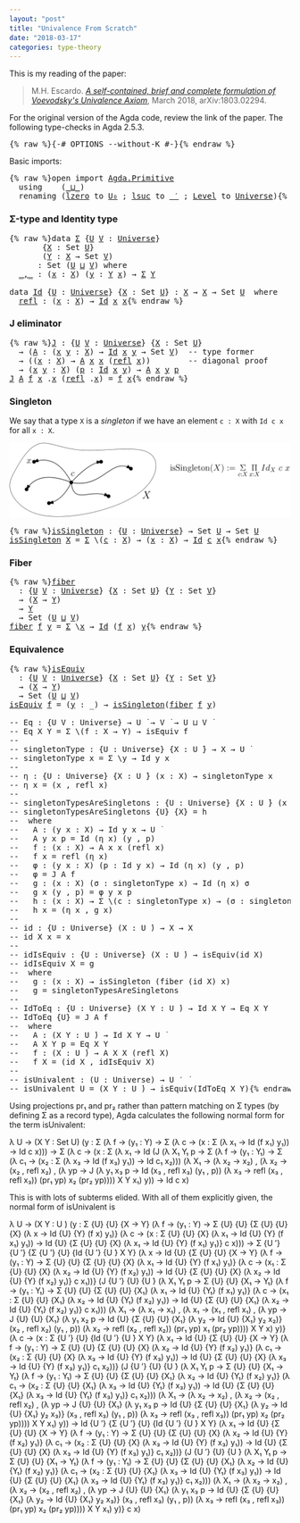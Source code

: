 ```yaml
---
layout: "post"
title: "Univalence From Scratch"
date: "2018-03-17"
categories: type-theory
---
```


This is my reading of the paper:

> M.H. Escardo. [*A self-contained, brief and complete formulation of Voevodsky's
Univalence Axiom*](https://arxiv.org/abs/1803.02294), March 2018, arXiv:1803.02294.

For the original version of the Agda code, review the link of the paper.
The following type-checks in Agda 2.5.3.

<pre class="Agda">{% raw %}<a id="430" class="Symbol">{-#</a> <a id="434" class="Keyword">OPTIONS</a> <a id="442" class="Option">--without-K</a> <a id="454" class="Symbol">#-}</a>{% endraw %}</pre>

Basic imports:

<pre class="Agda">{% raw %}<a id="499" class="Keyword">open</a> <a id="504" class="Keyword">import</a> <a id="511" href="Agda.Primitive.html" class="Module">Agda.Primitive</a>
  <a id="528" class="Keyword">using</a>    <a id="537" class="Symbol">(</a><a id="538" href="Agda.Primitive.html#_%E2%8A%94_" class="Primitive Operator">_⊔_</a><a id="541" class="Symbol">)</a>
  <a id="545" class="Keyword">renaming</a> <a id="554" class="Symbol">(</a><a id="555" href="Agda.Primitive.html#lzero" class="Primitive">lzero</a> <a id="561" class="Symbol">to</a> <a id="564" href="Agda.Primitive.html#lzero" class="Primitive">U₀</a> <a id="567" class="Symbol">;</a> <a id="569" href="Agda.Primitive.html#lsuc" class="Primitive">lsuc</a> <a id="574" class="Symbol">to</a> <a id="577" href="Agda.Primitive.html#lsuc" class="Primitive">_′</a> <a id="580" class="Symbol">;</a> <a id="582" href="Agda.Primitive.html#Level" class="Postulate">Level</a> <a id="588" class="Symbol">to</a> <a id="591" href="Agda.Primitive.html#Level" class="Postulate">Universe</a><a id="599" class="Symbol">)</a>{% endraw %}</pre>

### Σ-type and Identity type

<pre class="Agda">{% raw %}<a id="656" class="Keyword">data</a> <a id="Σ" href="{% endraw %}{% link _posts/2018-03-17-univalence-from-scratch.md %}{% raw %}#%CE%A3" class="Datatype">Σ</a> <a id="663" class="Symbol">{</a><a id="664" href="{% endraw %}{% link _posts/2018-03-17-univalence-from-scratch.md %}{% raw %}#664" class="Bound">U</a> <a id="666" href="{% endraw %}{% link _posts/2018-03-17-univalence-from-scratch.md %}{% raw %}#666" class="Bound">V</a> <a id="668" class="Symbol">:</a> <a id="670" href="Agda.Primitive.html#Universe" class="Postulate">Universe</a><a id="678" class="Symbol">}</a>
       <a id="687" class="Symbol">{</a><a id="688" href="{% endraw %}{% link _posts/2018-03-17-univalence-from-scratch.md %}{% raw %}#688" class="Bound">X</a> <a id="690" class="Symbol">:</a> <a id="692" class="PrimitiveType">Set</a> <a id="696" href="{% endraw %}{% link _posts/2018-03-17-univalence-from-scratch.md %}{% raw %}#664" class="Bound">U</a><a id="697" class="Symbol">}</a>
       <a id="706" class="Symbol">(</a><a id="707" href="{% endraw %}{% link _posts/2018-03-17-univalence-from-scratch.md %}{% raw %}#707" class="Bound">Y</a> <a id="709" class="Symbol">:</a> <a id="711" href="{% endraw %}{% link _posts/2018-03-17-univalence-from-scratch.md %}{% raw %}#688" class="Bound">X</a> <a id="713" class="Symbol">→</a> <a id="715" class="PrimitiveType">Set</a> <a id="719" href="{% endraw %}{% link _posts/2018-03-17-univalence-from-scratch.md %}{% raw %}#666" class="Bound">V</a><a id="720" class="Symbol">)</a>
      <a id="728" class="Symbol">:</a> <a id="730" class="PrimitiveType">Set</a> <a id="734" class="Symbol">(</a><a id="735" href="{% endraw %}{% link _posts/2018-03-17-univalence-from-scratch.md %}{% raw %}#664" class="Bound">U</a> <a id="737" href="Agda.Primitive.html#_%E2%8A%94_" class="Primitive Operator">⊔</a> <a id="739" href="{% endraw %}{% link _posts/2018-03-17-univalence-from-scratch.md %}{% raw %}#666" class="Bound">V</a><a id="740" class="Symbol">)</a> <a id="742" class="Keyword">where</a>
  <a id="Σ._,_" href="{% endraw %}{% link _posts/2018-03-17-univalence-from-scratch.md %}{% raw %}#%CE%A3._%2C_" class="InductiveConstructor Operator">_,_</a> <a id="754" class="Symbol">:</a> <a id="756" class="Symbol">(</a><a id="757" href="{% endraw %}{% link _posts/2018-03-17-univalence-from-scratch.md %}{% raw %}#757" class="Bound">x</a> <a id="759" class="Symbol">:</a> <a id="761" href="{% endraw %}{% link _posts/2018-03-17-univalence-from-scratch.md %}{% raw %}#688" class="Bound">X</a><a id="762" class="Symbol">)</a> <a id="764" class="Symbol">(</a><a id="765" href="{% endraw %}{% link _posts/2018-03-17-univalence-from-scratch.md %}{% raw %}#765" class="Bound">y</a> <a id="767" class="Symbol">:</a> <a id="769" href="{% endraw %}{% link _posts/2018-03-17-univalence-from-scratch.md %}{% raw %}#707" class="Bound">Y</a> <a id="771" href="{% endraw %}{% link _posts/2018-03-17-univalence-from-scratch.md %}{% raw %}#757" class="Bound">x</a><a id="772" class="Symbol">)</a> <a id="774" class="Symbol">→</a> <a id="776" href="{% endraw %}{% link _posts/2018-03-17-univalence-from-scratch.md %}{% raw %}#%CE%A3" class="Datatype">Σ</a> <a id="778" href="{% endraw %}{% link _posts/2018-03-17-univalence-from-scratch.md %}{% raw %}#707" class="Bound">Y</a>

<a id="781" class="Keyword">data</a> <a id="Id" href="{% endraw %}{% link _posts/2018-03-17-univalence-from-scratch.md %}{% raw %}#Id" class="Datatype">Id</a> <a id="789" class="Symbol">{</a><a id="790" href="{% endraw %}{% link _posts/2018-03-17-univalence-from-scratch.md %}{% raw %}#790" class="Bound">U</a> <a id="792" class="Symbol">:</a> <a id="794" href="Agda.Primitive.html#Universe" class="Postulate">Universe</a><a id="802" class="Symbol">}</a> <a id="804" class="Symbol">{</a><a id="805" href="{% endraw %}{% link _posts/2018-03-17-univalence-from-scratch.md %}{% raw %}#805" class="Bound">X</a> <a id="807" class="Symbol">:</a> <a id="809" class="PrimitiveType">Set</a> <a id="813" href="{% endraw %}{% link _posts/2018-03-17-univalence-from-scratch.md %}{% raw %}#790" class="Bound">U</a><a id="814" class="Symbol">}</a> <a id="816" class="Symbol">:</a> <a id="818" href="{% endraw %}{% link _posts/2018-03-17-univalence-from-scratch.md %}{% raw %}#805" class="Bound">X</a> <a id="820" class="Symbol">→</a> <a id="822" href="{% endraw %}{% link _posts/2018-03-17-univalence-from-scratch.md %}{% raw %}#805" class="Bound">X</a> <a id="824" class="Symbol">→</a> <a id="826" class="PrimitiveType">Set</a> <a id="830" href="{% endraw %}{% link _posts/2018-03-17-univalence-from-scratch.md %}{% raw %}#790" class="Bound">U</a>  <a id="833" class="Keyword">where</a>
  <a id="Id.refl" href="{% endraw %}{% link _posts/2018-03-17-univalence-from-scratch.md %}{% raw %}#Id.refl" class="InductiveConstructor">refl</a> <a id="846" class="Symbol">:</a> <a id="848" class="Symbol">(</a><a id="849" href="{% endraw %}{% link _posts/2018-03-17-univalence-from-scratch.md %}{% raw %}#849" class="Bound">x</a> <a id="851" class="Symbol">:</a> <a id="853" href="{% endraw %}{% link _posts/2018-03-17-univalence-from-scratch.md %}{% raw %}#805" class="Bound">X</a><a id="854" class="Symbol">)</a> <a id="856" class="Symbol">→</a> <a id="858" href="{% endraw %}{% link _posts/2018-03-17-univalence-from-scratch.md %}{% raw %}#Id" class="Datatype">Id</a> <a id="861" href="{% endraw %}{% link _posts/2018-03-17-univalence-from-scratch.md %}{% raw %}#849" class="Bound">x</a> <a id="863" href="{% endraw %}{% link _posts/2018-03-17-univalence-from-scratch.md %}{% raw %}#849" class="Bound">x</a>{% endraw %}</pre>

### J eliminator

<pre class="Agda">{% raw %}<a id="J" href="{% endraw %}{% link _posts/2018-03-17-univalence-from-scratch.md %}{% raw %}#J" class="Function">J</a> <a id="910" class="Symbol">:</a> <a id="912" class="Symbol">{</a><a id="913" href="{% endraw %}{% link _posts/2018-03-17-univalence-from-scratch.md %}{% raw %}#913" class="Bound">U</a> <a id="915" href="{% endraw %}{% link _posts/2018-03-17-univalence-from-scratch.md %}{% raw %}#915" class="Bound">V</a> <a id="917" class="Symbol">:</a> <a id="919" href="Agda.Primitive.html#Universe" class="Postulate">Universe</a><a id="927" class="Symbol">}</a> <a id="929" class="Symbol">{</a><a id="930" href="{% endraw %}{% link _posts/2018-03-17-univalence-from-scratch.md %}{% raw %}#930" class="Bound">X</a> <a id="932" class="Symbol">:</a> <a id="934" class="PrimitiveType">Set</a> <a id="938" href="{% endraw %}{% link _posts/2018-03-17-univalence-from-scratch.md %}{% raw %}#913" class="Bound">U</a><a id="939" class="Symbol">}</a>
  <a id="943" class="Symbol">→</a> <a id="945" class="Symbol">(</a><a id="946" href="{% endraw %}{% link _posts/2018-03-17-univalence-from-scratch.md %}{% raw %}#946" class="Bound">A</a> <a id="948" class="Symbol">:</a> <a id="950" class="Symbol">(</a><a id="951" href="{% endraw %}{% link _posts/2018-03-17-univalence-from-scratch.md %}{% raw %}#951" class="Bound">x</a> <a id="953" href="{% endraw %}{% link _posts/2018-03-17-univalence-from-scratch.md %}{% raw %}#953" class="Bound">y</a> <a id="955" class="Symbol">:</a> <a id="957" href="{% endraw %}{% link _posts/2018-03-17-univalence-from-scratch.md %}{% raw %}#930" class="Bound">X</a><a id="958" class="Symbol">)</a> <a id="960" class="Symbol">→</a> <a id="962" href="{% endraw %}{% link _posts/2018-03-17-univalence-from-scratch.md %}{% raw %}#Id" class="Datatype">Id</a> <a id="965" href="{% endraw %}{% link _posts/2018-03-17-univalence-from-scratch.md %}{% raw %}#951" class="Bound">x</a> <a id="967" href="{% endraw %}{% link _posts/2018-03-17-univalence-from-scratch.md %}{% raw %}#953" class="Bound">y</a> <a id="969" class="Symbol">→</a> <a id="971" class="PrimitiveType">Set</a> <a id="975" href="{% endraw %}{% link _posts/2018-03-17-univalence-from-scratch.md %}{% raw %}#915" class="Bound">V</a><a id="976" class="Symbol">)</a>  <a id="979" class="Comment">-- type former</a>
  <a id="996" class="Symbol">→</a> <a id="998" class="Symbol">((</a><a id="1000" href="{% endraw %}{% link _posts/2018-03-17-univalence-from-scratch.md %}{% raw %}#1000" class="Bound">x</a> <a id="1002" class="Symbol">:</a> <a id="1004" href="{% endraw %}{% link _posts/2018-03-17-univalence-from-scratch.md %}{% raw %}#930" class="Bound">X</a><a id="1005" class="Symbol">)</a> <a id="1007" class="Symbol">→</a> <a id="1009" href="{% endraw %}{% link _posts/2018-03-17-univalence-from-scratch.md %}{% raw %}#946" class="Bound">A</a> <a id="1011" href="{% endraw %}{% link _posts/2018-03-17-univalence-from-scratch.md %}{% raw %}#1000" class="Bound">x</a> <a id="1013" href="{% endraw %}{% link _posts/2018-03-17-univalence-from-scratch.md %}{% raw %}#1000" class="Bound">x</a> <a id="1015" class="Symbol">(</a><a id="1016" href="{% endraw %}{% link _posts/2018-03-17-univalence-from-scratch.md %}{% raw %}#Id.refl" class="InductiveConstructor">refl</a> <a id="1021" href="{% endraw %}{% link _posts/2018-03-17-univalence-from-scratch.md %}{% raw %}#1000" class="Bound">x</a><a id="1022" class="Symbol">))</a>        <a id="1032" class="Comment">-- diagonal proof</a>
  <a id="1052" class="Symbol">→</a> <a id="1054" class="Symbol">(</a><a id="1055" href="{% endraw %}{% link _posts/2018-03-17-univalence-from-scratch.md %}{% raw %}#1055" class="Bound">x</a> <a id="1057" href="{% endraw %}{% link _posts/2018-03-17-univalence-from-scratch.md %}{% raw %}#1057" class="Bound">y</a> <a id="1059" class="Symbol">:</a> <a id="1061" href="{% endraw %}{% link _posts/2018-03-17-univalence-from-scratch.md %}{% raw %}#930" class="Bound">X</a><a id="1062" class="Symbol">)</a> <a id="1064" class="Symbol">(</a><a id="1065" href="{% endraw %}{% link _posts/2018-03-17-univalence-from-scratch.md %}{% raw %}#1065" class="Bound">p</a> <a id="1067" class="Symbol">:</a> <a id="1069" href="{% endraw %}{% link _posts/2018-03-17-univalence-from-scratch.md %}{% raw %}#Id" class="Datatype">Id</a> <a id="1072" href="{% endraw %}{% link _posts/2018-03-17-univalence-from-scratch.md %}{% raw %}#1055" class="Bound">x</a> <a id="1074" href="{% endraw %}{% link _posts/2018-03-17-univalence-from-scratch.md %}{% raw %}#1057" class="Bound">y</a><a id="1075" class="Symbol">)</a> <a id="1077" class="Symbol">→</a> <a id="1079" href="{% endraw %}{% link _posts/2018-03-17-univalence-from-scratch.md %}{% raw %}#946" class="Bound">A</a> <a id="1081" href="{% endraw %}{% link _posts/2018-03-17-univalence-from-scratch.md %}{% raw %}#1055" class="Bound">x</a> <a id="1083" href="{% endraw %}{% link _posts/2018-03-17-univalence-from-scratch.md %}{% raw %}#1057" class="Bound">y</a> <a id="1085" href="{% endraw %}{% link _posts/2018-03-17-univalence-from-scratch.md %}{% raw %}#1065" class="Bound">p</a>
<a id="1087" href="{% endraw %}{% link _posts/2018-03-17-univalence-from-scratch.md %}{% raw %}#J" class="Function">J</a> <a id="1089" href="{% endraw %}{% link _posts/2018-03-17-univalence-from-scratch.md %}{% raw %}#1089" class="Bound">A</a> <a id="1091" href="{% endraw %}{% link _posts/2018-03-17-univalence-from-scratch.md %}{% raw %}#1091" class="Bound">f</a> <a id="1093" href="{% endraw %}{% link _posts/2018-03-17-univalence-from-scratch.md %}{% raw %}#1093" class="Bound">x</a> <a id="1095" class="DottedPattern Symbol">.</a><a id="1096" href="{% endraw %}{% link _posts/2018-03-17-univalence-from-scratch.md %}{% raw %}#1093" class="DottedPattern Bound">x</a> <a id="1098" class="Symbol">(</a><a id="1099" href="{% endraw %}{% link _posts/2018-03-17-univalence-from-scratch.md %}{% raw %}#Id.refl" class="InductiveConstructor">refl</a> <a id="1104" class="DottedPattern Symbol">.</a><a id="1105" href="{% endraw %}{% link _posts/2018-03-17-univalence-from-scratch.md %}{% raw %}#1093" class="DottedPattern Bound">x</a><a id="1106" class="Symbol">)</a> <a id="1108" class="Symbol">=</a> <a id="1110" href="{% endraw %}{% link _posts/2018-03-17-univalence-from-scratch.md %}{% raw %}#1091" class="Bound">f</a> <a id="1112" href="{% endraw %}{% link _posts/2018-03-17-univalence-from-scratch.md %}{% raw %}#1093" class="Bound">x</a>{% endraw %}</pre>

### Singleton

We say that a type `X` is a *singleton* if we have
an element `c : X` with `Id c x` for all `x : X`.

![path](/assets/images/issinglenton.png)

<pre class="Agda">{% raw %}<a id="isSingleton" href="{% endraw %}{% link _posts/2018-03-17-univalence-from-scratch.md %}{% raw %}#isSingleton" class="Function">isSingleton</a> <a id="1310" class="Symbol">:</a> <a id="1312" class="Symbol">{</a><a id="1313" href="{% endraw %}{% link _posts/2018-03-17-univalence-from-scratch.md %}{% raw %}#1313" class="Bound">U</a> <a id="1315" class="Symbol">:</a> <a id="1317" href="Agda.Primitive.html#Universe" class="Postulate">Universe</a><a id="1325" class="Symbol">}</a> <a id="1327" class="Symbol">→</a> <a id="1329" class="PrimitiveType">Set</a> <a id="1333" href="{% endraw %}{% link _posts/2018-03-17-univalence-from-scratch.md %}{% raw %}#1313" class="Bound">U</a> <a id="1335" class="Symbol">→</a> <a id="1337" class="PrimitiveType">Set</a> <a id="1341" href="{% endraw %}{% link _posts/2018-03-17-univalence-from-scratch.md %}{% raw %}#1313" class="Bound">U</a>
<a id="1343" href="{% endraw %}{% link _posts/2018-03-17-univalence-from-scratch.md %}{% raw %}#isSingleton" class="Function">isSingleton</a> <a id="1355" href="{% endraw %}{% link _posts/2018-03-17-univalence-from-scratch.md %}{% raw %}#1355" class="Bound">X</a> <a id="1357" class="Symbol">=</a> <a id="1359" href="{% endraw %}{% link _posts/2018-03-17-univalence-from-scratch.md %}{% raw %}#%CE%A3" class="Datatype">Σ</a> <a id="1361" class="Symbol">\(</a><a id="1363" href="{% endraw %}{% link _posts/2018-03-17-univalence-from-scratch.md %}{% raw %}#1363" class="Bound">c</a> <a id="1365" class="Symbol">:</a> <a id="1367" href="{% endraw %}{% link _posts/2018-03-17-univalence-from-scratch.md %}{% raw %}#1355" class="Bound">X</a><a id="1368" class="Symbol">)</a> <a id="1370" class="Symbol">→</a> <a id="1372" class="Symbol">(</a><a id="1373" href="{% endraw %}{% link _posts/2018-03-17-univalence-from-scratch.md %}{% raw %}#1373" class="Bound">x</a> <a id="1375" class="Symbol">:</a> <a id="1377" href="{% endraw %}{% link _posts/2018-03-17-univalence-from-scratch.md %}{% raw %}#1355" class="Bound">X</a><a id="1378" class="Symbol">)</a> <a id="1380" class="Symbol">→</a> <a id="1382" href="{% endraw %}{% link _posts/2018-03-17-univalence-from-scratch.md %}{% raw %}#Id" class="Datatype">Id</a> <a id="1385" href="{% endraw %}{% link _posts/2018-03-17-univalence-from-scratch.md %}{% raw %}#1363" class="Bound">c</a> <a id="1387" href="{% endraw %}{% link _posts/2018-03-17-univalence-from-scratch.md %}{% raw %}#1373" class="Bound">x</a>{% endraw %}</pre>

### Fiber

<pre class="Agda">{% raw %}<a id="fiber" href="{% endraw %}{% link _posts/2018-03-17-univalence-from-scratch.md %}{% raw %}#fiber" class="Function">fiber</a>
  <a id="1433" class="Symbol">:</a> <a id="1435" class="Symbol">{</a><a id="1436" href="{% endraw %}{% link _posts/2018-03-17-univalence-from-scratch.md %}{% raw %}#1436" class="Bound">U</a> <a id="1438" href="{% endraw %}{% link _posts/2018-03-17-univalence-from-scratch.md %}{% raw %}#1438" class="Bound">V</a> <a id="1440" class="Symbol">:</a> <a id="1442" href="Agda.Primitive.html#Universe" class="Postulate">Universe</a><a id="1450" class="Symbol">}</a> <a id="1452" class="Symbol">{</a><a id="1453" href="{% endraw %}{% link _posts/2018-03-17-univalence-from-scratch.md %}{% raw %}#1453" class="Bound">X</a> <a id="1455" class="Symbol">:</a> <a id="1457" class="PrimitiveType">Set</a> <a id="1461" href="{% endraw %}{% link _posts/2018-03-17-univalence-from-scratch.md %}{% raw %}#1436" class="Bound">U</a><a id="1462" class="Symbol">}</a> <a id="1464" class="Symbol">{</a><a id="1465" href="{% endraw %}{% link _posts/2018-03-17-univalence-from-scratch.md %}{% raw %}#1465" class="Bound">Y</a> <a id="1467" class="Symbol">:</a> <a id="1469" class="PrimitiveType">Set</a> <a id="1473" href="{% endraw %}{% link _posts/2018-03-17-univalence-from-scratch.md %}{% raw %}#1438" class="Bound">V</a><a id="1474" class="Symbol">}</a>
  <a id="1478" class="Symbol">→</a> <a id="1480" class="Symbol">(</a><a id="1481" href="{% endraw %}{% link _posts/2018-03-17-univalence-from-scratch.md %}{% raw %}#1453" class="Bound">X</a> <a id="1483" class="Symbol">→</a> <a id="1485" href="{% endraw %}{% link _posts/2018-03-17-univalence-from-scratch.md %}{% raw %}#1465" class="Bound">Y</a><a id="1486" class="Symbol">)</a>
  <a id="1490" class="Symbol">→</a> <a id="1492" href="{% endraw %}{% link _posts/2018-03-17-univalence-from-scratch.md %}{% raw %}#1465" class="Bound">Y</a>
  <a id="1496" class="Symbol">→</a> <a id="1498" class="PrimitiveType">Set</a> <a id="1502" class="Symbol">(</a><a id="1503" href="{% endraw %}{% link _posts/2018-03-17-univalence-from-scratch.md %}{% raw %}#1436" class="Bound">U</a> <a id="1505" href="Agda.Primitive.html#_%E2%8A%94_" class="Primitive Operator">⊔</a> <a id="1507" href="{% endraw %}{% link _posts/2018-03-17-univalence-from-scratch.md %}{% raw %}#1438" class="Bound">V</a><a id="1508" class="Symbol">)</a>
<a id="1510" href="{% endraw %}{% link _posts/2018-03-17-univalence-from-scratch.md %}{% raw %}#fiber" class="Function">fiber</a> <a id="1516" href="{% endraw %}{% link _posts/2018-03-17-univalence-from-scratch.md %}{% raw %}#1516" class="Bound">f</a> <a id="1518" href="{% endraw %}{% link _posts/2018-03-17-univalence-from-scratch.md %}{% raw %}#1518" class="Bound">y</a> <a id="1520" class="Symbol">=</a> <a id="1522" href="{% endraw %}{% link _posts/2018-03-17-univalence-from-scratch.md %}{% raw %}#%CE%A3" class="Datatype">Σ</a> <a id="1524" class="Symbol">\</a><a id="1525" href="{% endraw %}{% link _posts/2018-03-17-univalence-from-scratch.md %}{% raw %}#1525" class="Bound">x</a> <a id="1527" class="Symbol">→</a> <a id="1529" href="{% endraw %}{% link _posts/2018-03-17-univalence-from-scratch.md %}{% raw %}#Id" class="Datatype">Id</a> <a id="1532" class="Symbol">(</a><a id="1533" href="{% endraw %}{% link _posts/2018-03-17-univalence-from-scratch.md %}{% raw %}#1516" class="Bound">f</a> <a id="1535" href="{% endraw %}{% link _posts/2018-03-17-univalence-from-scratch.md %}{% raw %}#1525" class="Bound">x</a><a id="1536" class="Symbol">)</a> <a id="1538" href="{% endraw %}{% link _posts/2018-03-17-univalence-from-scratch.md %}{% raw %}#1518" class="Bound">y</a>{% endraw %}</pre>

### Equivalence

<pre class="Agda">{% raw %}<a id="isEquiv" href="{% endraw %}{% link _posts/2018-03-17-univalence-from-scratch.md %}{% raw %}#isEquiv" class="Function">isEquiv</a>
  <a id="1592" class="Symbol">:</a> <a id="1594" class="Symbol">{</a><a id="1595" href="{% endraw %}{% link _posts/2018-03-17-univalence-from-scratch.md %}{% raw %}#1595" class="Bound">U</a> <a id="1597" href="{% endraw %}{% link _posts/2018-03-17-univalence-from-scratch.md %}{% raw %}#1597" class="Bound">V</a> <a id="1599" class="Symbol">:</a> <a id="1601" href="Agda.Primitive.html#Universe" class="Postulate">Universe</a><a id="1609" class="Symbol">}</a> <a id="1611" class="Symbol">{</a><a id="1612" href="{% endraw %}{% link _posts/2018-03-17-univalence-from-scratch.md %}{% raw %}#1612" class="Bound">X</a> <a id="1614" class="Symbol">:</a> <a id="1616" class="PrimitiveType">Set</a> <a id="1620" href="{% endraw %}{% link _posts/2018-03-17-univalence-from-scratch.md %}{% raw %}#1595" class="Bound">U</a><a id="1621" class="Symbol">}</a> <a id="1623" class="Symbol">{</a><a id="1624" href="{% endraw %}{% link _posts/2018-03-17-univalence-from-scratch.md %}{% raw %}#1624" class="Bound">Y</a> <a id="1626" class="Symbol">:</a> <a id="1628" class="PrimitiveType">Set</a> <a id="1632" href="{% endraw %}{% link _posts/2018-03-17-univalence-from-scratch.md %}{% raw %}#1597" class="Bound">V</a><a id="1633" class="Symbol">}</a>
  <a id="1637" class="Symbol">→</a> <a id="1639" class="Symbol">(</a><a id="1640" href="{% endraw %}{% link _posts/2018-03-17-univalence-from-scratch.md %}{% raw %}#1612" class="Bound">X</a> <a id="1642" class="Symbol">→</a> <a id="1644" href="{% endraw %}{% link _posts/2018-03-17-univalence-from-scratch.md %}{% raw %}#1624" class="Bound">Y</a><a id="1645" class="Symbol">)</a>
  <a id="1649" class="Symbol">→</a> <a id="1651" class="PrimitiveType">Set</a> <a id="1655" class="Symbol">(</a><a id="1656" href="{% endraw %}{% link _posts/2018-03-17-univalence-from-scratch.md %}{% raw %}#1595" class="Bound">U</a> <a id="1658" href="Agda.Primitive.html#_%E2%8A%94_" class="Primitive Operator">⊔</a> <a id="1660" href="{% endraw %}{% link _posts/2018-03-17-univalence-from-scratch.md %}{% raw %}#1597" class="Bound">V</a><a id="1661" class="Symbol">)</a>
<a id="1663" href="{% endraw %}{% link _posts/2018-03-17-univalence-from-scratch.md %}{% raw %}#isEquiv" class="Function">isEquiv</a> <a id="1671" href="{% endraw %}{% link _posts/2018-03-17-univalence-from-scratch.md %}{% raw %}#1671" class="Bound">f</a> <a id="1673" class="Symbol">=</a> <a id="1675" class="Symbol">(</a><a id="1676" href="{% endraw %}{% link _posts/2018-03-17-univalence-from-scratch.md %}{% raw %}#1676" class="Bound">y</a> <a id="1678" class="Symbol">:</a> <a id="1680" class="Symbol">_)</a> <a id="1683" class="Symbol">→</a> <a id="1685" href="{% endraw %}{% link _posts/2018-03-17-univalence-from-scratch.md %}{% raw %}#isSingleton" class="Function">isSingleton</a><a id="1696" class="Symbol">(</a><a id="1697" href="{% endraw %}{% link _posts/2018-03-17-univalence-from-scratch.md %}{% raw %}#fiber" class="Function">fiber</a> <a id="1703" href="{% endraw %}{% link _posts/2018-03-17-univalence-from-scratch.md %}{% raw %}#1671" class="Bound">f</a> <a id="1705" href="{% endraw %}{% link _posts/2018-03-17-univalence-from-scratch.md %}{% raw %}#1676" class="Bound">y</a><a id="1706" class="Symbol">)</a>

<a id="1709" class="Comment">-- Eq : {U V : Universe} → U ̇ → V ̇ → U ⊔ V ̇</a>
<a id="1756" class="Comment">-- Eq X Y = Σ \(f : X → Y) → isEquiv f</a>
<a id="1795" class="Comment">--</a>
<a id="1798" class="Comment">-- singletonType : {U : Universe} {X : U ̇} → X → U ̇</a>
<a id="1852" class="Comment">-- singletonType x = Σ \y → Id y x</a>
<a id="1887" class="Comment">--</a>
<a id="1890" class="Comment">-- η : {U : Universe} {X : U ̇} (x : X) → singletonType x</a>
<a id="1948" class="Comment">-- η x = (x , refl x)</a>
<a id="1970" class="Comment">--</a>
<a id="1973" class="Comment">-- singletonTypesAreSingletons : {U : Universe} {X : U ̇} (x : X) → isSingleton(singletonType x)</a>
<a id="2070" class="Comment">-- singletonTypesAreSingletons {U} {X} = h</a>
<a id="2113" class="Comment">--  where</a>
<a id="2123" class="Comment">--   A : (y x : X) → Id y x → U ̇</a>
<a id="2157" class="Comment">--   A y x p = Id (η x) (y , p)</a>
<a id="2189" class="Comment">--   f : (x : X) → A x x (refl x)</a>
<a id="2223" class="Comment">--   f x = refl (η x)</a>
<a id="2245" class="Comment">--   φ : (y x : X) (p : Id y x) → Id (η x) (y , p)</a>
<a id="2296" class="Comment">--   φ = J A f</a>
<a id="2311" class="Comment">--   g : (x : X) (σ : singletonType x) → Id (η x) σ</a>
<a id="2363" class="Comment">--   g x (y , p) = φ y x p</a>
<a id="2390" class="Comment">--   h : (x : X) → Σ \(c : singletonType x) → (σ : singletonType x) → Id c σ</a>
<a id="2467" class="Comment">--   h x = (η x , g x)</a>
<a id="2490" class="Comment">--</a>
<a id="2493" class="Comment">-- id : {U : Universe} (X : U ̇) → X → X</a>
<a id="2534" class="Comment">-- id X x = x</a>
<a id="2548" class="Comment">--</a>
<a id="2551" class="Comment">-- idIsEquiv : {U : Universe} (X : U ̇) → isEquiv(id X)</a>
<a id="2607" class="Comment">-- idIsEquiv X = g</a>
<a id="2626" class="Comment">--  where</a>
<a id="2636" class="Comment">--   g : (x : X) → isSingleton (fiber (id X) x)</a>
<a id="2684" class="Comment">--   g = singletonTypesAreSingletons</a>
<a id="2721" class="Comment">--</a>
<a id="2724" class="Comment">-- IdToEq : {U : Universe} (X Y : U ̇) → Id X Y → Eq X Y</a>
<a id="2781" class="Comment">-- IdToEq {U} = J A f</a>
<a id="2803" class="Comment">--  where</a>
<a id="2813" class="Comment">--   A : (X Y : U ̇) → Id X Y → U ̇</a>
<a id="2849" class="Comment">--   A X Y p = Eq X Y</a>
<a id="2871" class="Comment">--   f : (X : U ̇) → A X X (refl X)</a>
<a id="2907" class="Comment">--   f X = (id X , idIsEquiv X)</a>
<a id="2939" class="Comment">--</a>
<a id="2942" class="Comment">-- isUnivalent : (U : Universe) → U ′ ̇</a>
<a id="2982" class="Comment">-- isUnivalent U = (X Y : U ̇) → isEquiv(IdToEq X Y)</a>{% endraw %}</pre>

Using projections pr₁ and pr₂ rather than pattern matching on Σ types
(by defining Σ as a record type), Agda calculates the following normal
form for the term isUnivalent:

λ U → (X Y : Set U) (y : Σ (λ f → (y₁ : Y) → Σ (λ c →
(x : Σ (λ x₁ → Id (f x₁) y₁)) → Id c x))) →
Σ (λ c → (x : Σ (λ x₁ → Id (J (λ X₁ Y₁ p → Σ (λ f →
(y₁ : Y₁) → Σ (λ c₁ → (x₂ : Σ (λ x₃ → Id (f x₃) y₁)) → Id c₁ x₂)))
(λ X₁ → (λ x₂ → x₂) , (λ x₂ → (x₂ , refl x₂) , (λ yp → J (λ y₁ x₃ p →
Id (x₃ , refl x₃) (y₁ , p)) (λ x₃ → refl (x₃ , refl x₃))
(pr₁ yp) x₂ (pr₂ yp)))) X Y x₁) y)) → Id c x)

This is with lots of subterms elided. With all of them explicitly
given, the normal form of isUnivalent is

λ U → (X Y : U ̇) (y : Σ {U} {U} {X → Y} (λ f → (y₁ : Y) → Σ {U} {U}
{Σ {U} {U} {X} (λ x → Id {U} {Y} (f x) y₁)} (λ c → (x : Σ {U} {U} {X}
(λ x₁ → Id {U} {Y} (f x₁) y₁)) → Id {U} {Σ {U} {U} {X} (λ x₁ → Id {U} {Y}
(f x₁) y₁)} c x))) → Σ {U ′} {U ′} {Σ {U ′} {U} {Id {U ′} {U ̇} X Y}
(λ x → Id {U} {Σ {U} {U} {X → Y} (λ f → (y₁ : Y) → Σ {U} {U}
{Σ {U} {U} {X} (λ x₁ → Id {U} {Y} (f x₁) y₁)} (λ c → (x₁ : Σ {U} {U} {X}
(λ x₂ → Id {U} {Y} (f x₂) y₁)) → Id {U} {Σ {U} {U} {X} (λ x₂ → Id {U} {Y}
(f x₂) y₁)} c x₁))} (J {U ′} {U} {U ̇} (λ X₁ Y₁ p → Σ {U} {U} {X₁ → Y₁}
(λ f → (y₁ : Y₁) → Σ {U} {U} {Σ {U} {U} {X₁} (λ x₁ → Id {U} {Y₁} (f x₁) y₁)}
(λ c → (x₁ : Σ {U} {U} {X₁} (λ x₂ → Id {U} {Y₁} (f x₂) y₁)) → Id {U}
{Σ {U} {U} {X₁} (λ x₂ → Id {U} {Y₁} (f x₂) y₁)} c x₁))) (λ X₁ → (λ x₁ → x₁)
, (λ x₁ → (x₁ , refl x₁) , (λ yp → J {U} {U} {X₁} (λ y₁ x₂ p → Id {U}
{Σ {U} {U} {X₁} (λ y₂ → Id {U} {X₁} y₂ x₂)} (x₂ , refl x₂) (y₁ , p))
(λ x₂ → refl (x₂ , refl x₂)) (pr₁ yp) x₁ (pr₂ yp)))) X Y x) y)} (λ c →
(x : Σ {U ′} {U} {Id {U ′} {U ̇} X Y} (λ x₁ → Id {U} {Σ {U} {U} {X → Y}
(λ f → (y₁ : Y) → Σ {U} {U} {Σ {U} {U} {X} (λ x₂ → Id {U} {Y} (f x₂) y₁)}
(λ c₁ → (x₂ : Σ {U} {U} {X} (λ x₃ → Id {U} {Y} (f x₃) y₁)) → Id {U}
{Σ {U} {U} {X} (λ x₃ → Id {U} {Y} (f x₃) y₁)} c₁ x₂))} (J {U ′} {U} {U ̇}
(λ X₁ Y₁ p → Σ {U} {U} {X₁ → Y₁} (λ f → (y₁ : Y₁) → Σ {U} {U} {Σ {U} {U}
{X₁} (λ x₂ → Id {U} {Y₁} (f x₂) y₁)} (λ c₁ → (x₂ : Σ {U} {U} {X₁} (λ x₃ →
Id {U} {Y₁} (f x₃) y₁)) → Id {U} {Σ {U} {U} {X₁} (λ x₃ → Id {U} {Y₁} (f x₃)
y₁)} c₁ x₂))) (λ X₁ → (λ x₂ → x₂) , (λ x₂ → (x₂ , refl x₂) , (λ yp → J {U}
{U} {X₁} (λ y₁ x₃ p → Id {U} {Σ {U} {U} {X₁} (λ y₂ → Id {U} {X₁} y₂ x₃)}
(x₃ , refl x₃) (y₁ , p)) (λ x₃ → refl (x₃ , refl x₃)) (pr₁ yp) x₂ (pr₂ yp))))
X Y x₁) y)) → Id {U ′} {Σ {U ′} {U} {Id {U ′} {U ̇} X Y} (λ x₁ → Id {U}
{Σ {U} {U} {X → Y} (λ f → (y₁ : Y) → Σ {U} {U} {Σ {U} {U} {X} (λ x₂ →
Id {U} {Y} (f x₂) y₁)} (λ c₁ → (x₂ : Σ {U} {U} {X} (λ x₃ → Id {U} {Y} (f x₃)
y₁)) → Id {U} {Σ {U} {U} {X} (λ x₃ → Id {U} {Y} (f x₃) y₁)} c₁ x₂))}
(J {U ′} {U} {U ̇} (λ X₁ Y₁ p → Σ {U} {U} {X₁ → Y₁} (λ f → (y₁ : Y₁) →
Σ {U} {U} {Σ {U} {U} {X₁} (λ x₂ → Id {U} {Y₁} (f x₂) y₁)} (λ c₁ →
(x₂ : Σ {U} {U} {X₁} (λ x₃ → Id {U} {Y₁} (f x₃) y₁)) → Id {U} {Σ {U} {U} {X₁}
(λ x₃ → Id {U} {Y₁} (f x₃) y₁)} c₁ x₂))) (λ X₁ → (λ x₂ → x₂) , (λ x₂ → (x₂ ,
refl x₂) , (λ yp → J {U} {U} {X₁} (λ y₁ x₃ p → Id {U} {Σ {U} {U} {X₁}
(λ y₂ → Id {U} {X₁} y₂ x₃)} (x₃ , refl x₃) (y₁ , p)) (λ x₃ → refl (x₃ ,
refl x₃)) (pr₁ yp) x₂ (pr₂ yp)))) X Y x₁) y)} c x)
